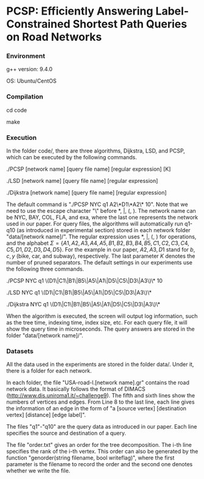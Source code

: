 # PCSP: Efficiently Answering Label-Constrained Shortest Path Queries on Road Networks

### Environment

g++ version: 9.4.0 

OS: Ubuntu/CentOS

### Compilation

cd code

make

### Execution

In the folder code/, there are three algorithms, Dijkstra, LSD, and PCSP, which can be executed by the following commands.

./PCSP [network name] [query file name] [regular expression] [K]

./LSD [network name] [query file name] [regular expression] 

./Dijkstra [network name] [query file name] [regular expression]

The default command is "./PCSP NYC q1 A2\\\*D1\\\*A2\\\* 10". Note that we need to use the escape character "\\" before *, |, (, ). The network name can be NYC, BAY, COL, FLA, and exa, where the last one represents the network used in our paper. For query files, the algorithms will automatically run q1-q10 (as introduced in experimental section) stored in each network folder "data/[network name]/". The regular expression uses *, |, (, ) for operations, and the alphabet $\Sigma=\{A1,A2,A3,A4,A5,B1,B2,B3,B4,B5,C1,C2,C3,C4,C5,D1,D2,D3,D4,D5\}$. For the example in our paper, $A2,A3,D1$ stand for $b,c,y$ (bike, car, and subway), respectively. The last parameter $K$ denotes the number of pruned separators. The default settings in our experiments use the following three commands.

./PCSP NYC q1 \\(D1\\|C1\\|B1\\|B5\\|A5\\|A1\\|D5\\|C5\\|D3\\|A3\\)\\* 10

./LSD NYC q1 \\(D1\\|C1\\|B1\\|B5\\|A5\\|A1\\|D5\\|C5\\|D3\\|A3\\)\\*

./Dijkstra NYC q1 \\(D1\\|C1\\|B1\\|B5\\|A5\\|A1\\|D5\\|C5\\|D3\\|A3\\)\\*

When the algorithm is executed, the screen will output log information, such as the tree time, indexing time, index size, etc. For each query file, it will show the query time in microseconds. The query answers are stored in the folder "data/[network name]/".

### Datasets

All the data used in the experiments are stored in the folder data/. Under it, there is a folder for each network. 

In each folder, the file "USA-road-l.[network name].gr" contains the road network data. It basically follows the format of DIMACS (http://www.dis.uniroma1.it/~challenge9). The fifth and sixth lines show the numbers of vertices and edges. From Line 8 to the last line, each line gives the information of an edge in the form of "a [source vertex] [destination vertex] [distance] [edge label]".

The files "q1"-"q10" are the query data as introduced in our paper. Each line specifies the source and destination of a query.

The file "order.txt" gives an order for the tree decomposition. The i-th line specifies the rank of the i-th vertex. This order can also be generated by the function "genorder(string filename, bool writeflag)", where the first parameter is the filename to record the order and the second one denotes whether we write the file.

